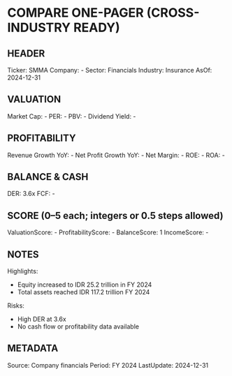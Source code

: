# COMPARE ONE-PAGER (CROSS-INDUSTRY READY)

## HEADER
Ticker: SMMA
Company: -
Sector: Financials
Industry: Insurance
AsOf: 2024-12-31

## VALUATION
Market Cap: -
PER: -
PBV: -
Dividend Yield: -

## PROFITABILITY
Revenue Growth YoY: -
Net Profit Growth YoY: -
Net Margin: -
ROE: -
ROA: -

## BALANCE & CASH
DER: 3.6x
FCF: -

## SCORE (0–5 each; integers or 0.5 steps allowed)
ValuationScore: -
ProfitabilityScore: -
BalanceScore: 1
IncomeScore: -

## NOTES
Highlights:
- Equity increased to IDR 25.2 trillion in FY 2024
- Total assets reached IDR 117.2 trillion FY 2024

Risks:
- High DER at 3.6x
- No cash flow or profitability data available

## METADATA
Source: Company financials
Period: FY 2024
LastUpdate: 2024-12-31